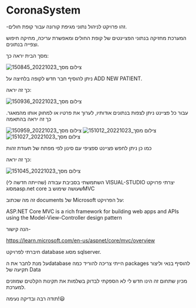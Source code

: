 # CoronaSystem

-זהו פרויקט לניהול נתוני מגיפת קורונה עבור קופת חולים.

המערכת מחזיקה בנתוני הפציינטים של קופת החולים ומאפשרת עריכה, מחיקה חיפוש וצפייה בנתונים.

מסך הבית יראה כך:


![צילום מסך_20221023_150845](https://user-images.githubusercontent.com/116342618/197391334-4e0f5008-60af-471c-8b36-7d107e21ecb8.png)

ניתן להוסיף חבר חדש לקופה בלחיצה על ADD NEW PATIENT.

כך זה יראה:

![צילום מסך_20221023_150936](https://user-images.githubusercontent.com/116342618/197391442-63f8df0a-7afe-4d14-b498-f4fd5f5302d4.png)

עבור כל פציינט ניתן לצפות בנתונים אודותיו, לערוך את פרטיו או למחוק אותו מהמאגר.
כך זה יראה בהתאמה

![צילום מסך_20221023_150959](https://user-images.githubusercontent.com/116342618/197391479-505c6cbd-6a64-44af-baac-0d594043fc72.png)
![צילום מסך_20221023_151012](https://user-images.githubusercontent.com/116342618/197391481-043171c4-df9f-438c-9839-46460666a8a3.png)
![צילום מסך_20221023_151027](https://user-images.githubusercontent.com/116342618/197391483-6319480a-eaaf-4e4b-8d54-b710f2ca4e22.png)

כמו כן ניתן לחפש פציינט ספציפי עם סינון לפי מפתח של תעודת זהות

כך זה יראה:

![צילום מסך_20221023_151045](https://user-images.githubusercontent.com/116342618/197391528-b44a7f0f-2f4e-4a1d-802b-5bee3a18bdb3.png)


השתמשתי בסביבת עבודה (שהייתה חדשה לי) VISUAL-STUDIO 
יצרתי פרויקט מסוגasp.net core שעושה שימוש בMVC 

זה מה שכתוב documents של Microsoft על הפרויקט:

ASP.NET Core MVC is a rich framework for building web apps and APIs using the Model-View-Controller design 
pattern

הנה קישור-

https://learn.microsoft.com/en-us/aspnet/core/mvc/overview

 חיברתי לפרויקט database מסוג sqlserver.
 
על מנת לחבר את הdatabase הייתי צריכה להוריד כמה packages להוסיף בנאי וליצור תקיעה של Data

מכיון שתחום זה הינו חדש לי לא הספקתי לבדוק בשלמות את תקינות הקלטים שמוזנים למערכת.

תודה רבה ובדיקה נעימה!😃
